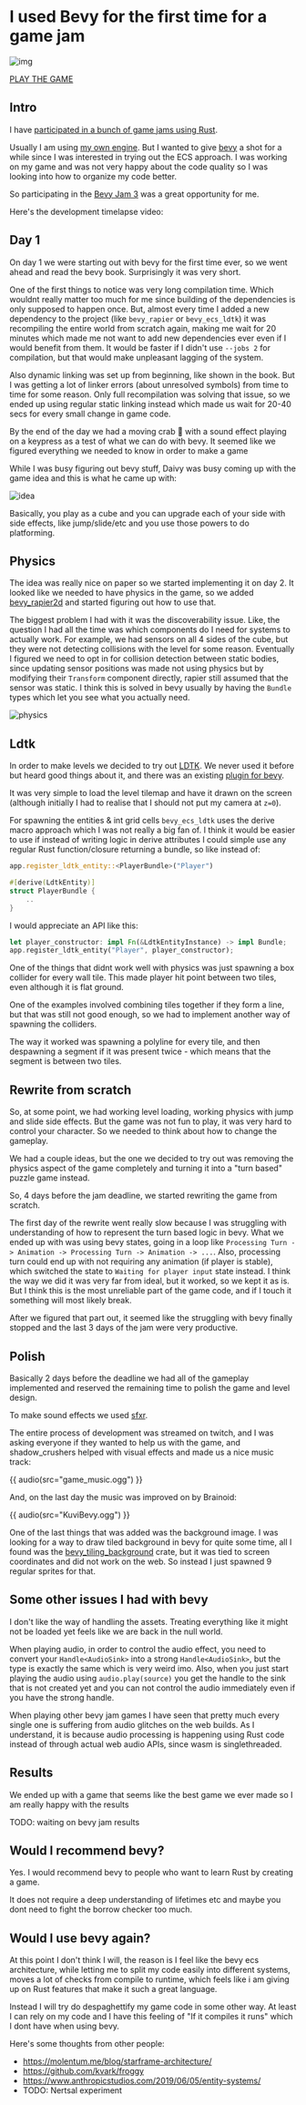 ---
---

# I used Bevy for the first time for a game jam

![img](../Lpko5O-transparent.png)

[PLAY THE GAME](https://kuviman.itch.io/linksider)

## Intro

I have [participated in a bunch of game jams using Rust](https://kuviman.itch.io).

Usually I am using [my own engine](https://github.com/kuviman/geng). But I wanted to give [bevy](https://bevyengine.org/) a shot for a while since I was interested in trying out the ECS approach.
I was working on my game and was not very happy about the code quality so I was looking into how to organize my code better.

So participating in the [Bevy Jam 3](https://itch.io/jam/bevy-jam-3) was a great opportunity for me.

Here's the development timelapse video:

<!-- TODO -->

## Day 1

On day 1 we were starting out with bevy for the first time ever, so we went ahead and read the bevy book. Surprisingly it was very short.

One of the first things to notice was very long compilation time.
Which wouldnt really matter too much for me since building of the dependencies is only supposed to happen once. But, almost every time I added a new dependency to the project (like `bevy_rapier` or `bevy_ecs_ldtk`) it was recompiling the entire world from scratch again, making me wait for 20 minutes which made me not want to add new dependencies ever even if I would benefit from them. It would be faster if I didn't use `--jobs 2` for compilation, but that would make unpleasant lagging of the system.

Also dynamic linking was set up from beginning, like shown in the book.
But I was getting a lot of linker errors (about unresolved symbols) from time to time for some reason. Only full recompilation was solving that issue, so we ended up using regular static linking instead which made us wait for 20-40 secs for every small change in game code.

By the end of the day we had a moving crab 🦀 with a sound effect playing on a keypress as a test of what we can do with bevy. It seemed like we figured everything we needed to know in order to make a game

While I was busy figuring out bevy stuff, Daivy was busy coming up with the game idea and this is what he came up with:

![idea](game-idea.png)

Basically, you play as a cube and you can upgrade each of your side with side effects, like jump/slide/etc and you use those powers to do platforming.

## Physics

The idea was really nice on paper so we started implementing it on day 2. It looked like we needed to have physics in the game, so we added [bevy_rapier2d](https://crates.io/crates/bevy_rapier2d) and started figuring out how to use that.

The biggest problem I had with it was the discoverability issue.
Like, the question I had all the time was which components do I need for systems to actually work.
For example, we had sensors on all 4 sides of the cube, but they were not detecting collisions with the level for some reason. Eventually I figured we need to opt in for collision detection between static bodies, since updating sensor positions was made not using physics but by modifying their `Transform` component directly, rapier still assumed that the sensor was static.
I think this is solved in bevy usually by having the `Bundle` types which let you see what you actually need.

![physics](physics.gif)

## Ldtk

In order to make levels we decided to try out [LDTK](https://ldtk.io/).
We never used it before but heard good things about it, and there was an existing [plugin for bevy](https://crates.io/crates/bevy_ecs_ldtk).

It was very simple to load the level tilemap and have it drawn on the screen (although initially I had to realise that I should not put my camera at `z=0`).

For spawning the entities & int grid cells `bevy_ecs_ldtk` uses the derive macro approach which I was not really a big fan of.
I think it would be easier to use if instead of writing logic in derive attributes I could simple use any regular Rust function/closure returning a bundle, so like instead of:

```rs
app.register_ldtk_entity::<PlayerBundle>("Player")

#[derive(LdtkEntity)]
struct PlayerBundle {
    ..
}
```

I would appreciate an API like this:

```rs
let player_constructor: impl Fn(&LdtkEntityInstance) -> impl Bundle;
app.register_ldtk_entity("Player", player_constructor);
```

One of the things that didnt work well with physics was just spawning a box collider for every wall tile.
This made player hit point between two tiles, even although it is flat ground.

One of the examples involved combining tiles together if they form a line, but that was still not good enough, so we had to implement another way of spawning the colliders.

The way it worked was spawning a polyline for every tile, and then despawning a segment if it was present twice - which means that the segment is between two tiles.

<!-- cheeseburge -->

## Rewrite from scratch

So, at some point, we had working level loading, working physics with jump and slide side effects. But the game was not fun to play, it was very hard to control your character. So we needed to think about how to change the gameplay.

We had a couple ideas, but the one we decided to try out was removing the physics aspect of the game completely and turning it into a "turn based" puzzle game instead.

So, 4 days before the jam deadline, we started rewriting the game from scratch.

The first day of the rewrite went really slow because I was struggling with understanding of how to represent the turn based logic in bevy.
What we ended up with was using bevy states, going in a loop like `Processing Turn -> Animation -> Processing Turn -> Animation -> ...`.
Also, processing turn could end up with not requiring any animation (if player is stable), which switched the state to `Waiting for player input` state instead.
I think the way we did it was very far from ideal, but it worked, so we kept it as is. But I think this is the most unreliable part of the game code, and if I touch it something will most likely break.

After we figured that part out, it seemed like the struggling with bevy finally stopped and the last 3 days of the jam were very productive.

## Polish

Basically 2 days before the deadline we had all of the gameplay implemented and reserved the remaining time to polish the game and level design.

To make sound effects we used [sfxr](https://sfxr.me).

The entire process of development was streamed on twitch, and I was asking everyone if they wanted to help us with the game, and
shadow_crushers helped with visual effects and made us a nice music track:

{{ audio(src="game_music.ogg") }}

And, on the last day the music was improved on by Brainoid:

{{ audio(src="KuviBevy.ogg") }}

One of the last things that was added was the background image. I was looking for a way to draw tiled background in bevy for quite some time, all I found was the [bevy_tiling_background](https://crates.io/crates/bevy_tiling_background) crate, but it was tied to screen coordinates and did not work on the web.
So instead I just spawned 9 regular sprites for that.

## Some other issues I had with bevy

I don't like the way of handling the assets.
Treating everything like it might not be loaded yet feels like we are back in the null world.

When playing audio, in order to control the audio effect, you need to convert your `Handle<AudioSink>` into a strong `Handle<AudioSink>`, but the type is exactly the same which is very weird imo. Also, when you just start playing the audio using `audio.play(source)` you get the handle to the sink that is not created yet and you can not control the audio immediately even if you have the strong handle.

When playing other bevy jam games I have seen that pretty much every single one is suffering from audio glitches on the web builds. As I understand, it is because audio processing is happening using Rust code instead of through actual web audio APIs, since wasm is singlethreaded.

## Results

We ended up with a game that seems like the best game we ever made so I am really happy with the results

TODO: waiting on bevy jam results
<!-- TODO jam results -->

## Would I recommend bevy?

Yes. I would recommend bevy to people who want to learn Rust by creating a game.

It does not require a deep understanding of lifetimes etc and maybe you dont need to fight the borrow checker too much.

## Would I use bevy again?

At this point I don't think I will, the reason is I feel like the bevy ecs architecture, while letting me to split my code easily into different systems, moves a lot of checks from compile to runtime, which feels like i am giving up on Rust features that make it such a great language.

Instead I will try do despaghettify my game code in some other way.
At least I can rely on my code and I have this feeling of
"If it compiles it runs" which I dont have when using bevy.

Here's some thoughts from other people:

- <https://molentum.me/blog/starframe-architecture/>
- <https://github.com/kvark/froggy>
- <https://www.anthropicstudios.com/2019/06/05/entity-systems/>
- TODO: Nertsal experiment
